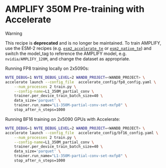 # AMPLIFY 350M Pre-training with Accelerate

> [!WARNING]
> This recipe is **deprecated** and is no longer be maintained. To train AMPLIFY, use the ESM-2 recipes (e.g.
> [`esm2_accelerate_te`](../esm2_accelerate_te/) or [`esm2_native_te`](../esm2_native_te/)) and switch the model_tag to
> reference the AMPLIFY model, e.g. `nvidia/AMPLIFY_120M`, and change the dataset as appropriate.

Running FP8 training locally on 2x5090s:

```bash
NVTE_DEBUG=1 NVTE_DEBUG_LEVEL=2 WANDB_PROJECT=<WANDB_PROJECT> \
accelerate launch --config_file  accelerate_config/fp8_config.yaml \
    --num_processes 2 train.py \
    --config-name=L1_350M_partial_conv \
    trainer.per_device_train_batch_size=40 \
    data_size='parquet' \
    trainer.run_name="L1-350M-partial-conv-set-mxfp8" \
    stop_after_n_steps=1000
```

Running BF16 training on 2x5090 GPUs with Accelerate:

```bash
NVTE_DEBUG=1 NVTE_DEBUG_LEVEL=2 WANDB_PROJECT=<WANDB_PROJECT> \
accelerate launch --config_file  accelerate_config/bf16_config.yaml \
    --num_processes 2 train.py \
    --config-name=L1_350M_partial_conv \
    trainer.per_device_train_batch_size=40 \
    data_size='parquet' \
    trainer.run_name="L1-350M-partial-conv-set-mxfp8" \
    stop_after_n_steps=1000
```
